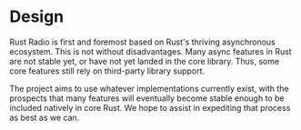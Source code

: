 # Design

Rust Radio is first and foremost based on Rust's thriving asynchronous ecosystem. This is not without disadvantages. Many async features in Rust are not stable yet, or have not yet landed in the core library. Thus, some core features still rely on third-party library support.

The project aims to use whatever implementations currently exist, with the prospects that many features will eventually become stable enough to be included natively in core Rust. We hope to assist in expediting that process as best as we can.
